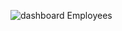 ![dashboard Employees](https://user-images.githubusercontent.com/87562455/229882138-e545e77e-3871-498e-8c72-6805862ca4e2.png)
